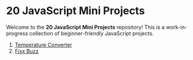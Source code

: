 # 20 JavaScript Mini Projects

Welcome to the **20 JavaScript Mini Projects** repository! This is a work-in-progress collection of beginner-friendly JavaScript projects.


1. [Temperature Converter](1-Temperature-Converter)
2. [Fixx Buzz](2-Fizz-Buzz)
